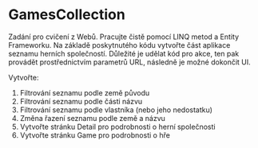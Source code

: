 # GamesCollection

Zadání pro cvičení z Webů. Pracujte čistě pomocí LINQ metod a Entity Frameworku. Na základě poskytnutého kódu vytvořte část aplikace seznamu herních společností.
Důležité je udělat kód pro akce, ten pak provádět prostřednictvím parametrů URL, následně je možné dokončit UI.

Vytvořte:
1. Filtrování seznamu podle země původu
1. Filtrování seznamu podle části názvu
1. Filtrování seznamu podle vlastníka (nebo jeho nedostatku)
1. Změna řazení seznamu podle země a názvu
1. Vytvořte stránku Detail pro podrobnosti o herní společnosti
1. Vytvořte stránku Game pro podrobnosti o hře
